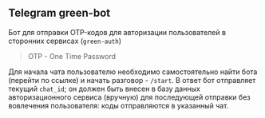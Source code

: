 ## Telegram green-bot

Бот для отправки OTP-кодов для авторизации пользователей в сторонних сервисах (`green-auth`)

> OTP - One Time Password

Для начала чата пользователю необходимо самостоятельно найти бота (перейти по ссылке) и начать разговор - `/start`. В ответ бот отправляет текущий `chat_id`; он должен быть внесен в базу данных авторизационного сервиса (вручную) для последующей отправки без вовлечения пользователя: коды отправляются в указанный чат.
